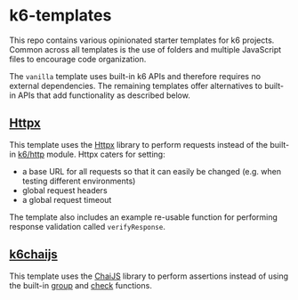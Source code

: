 # k6-templates
 
This repo contains various opinionated starter templates for k6 projects. Common across all templates is the use of folders and multiple JavaScript files to encourage code organization.

The `vanilla` template uses built-in k6 APIs and therefore requires no external dependencies. The remaining templates offer alternatives to built-in APIs that add functionality as described below.

## [Httpx](httpx/README.md)

This template uses the [Httpx](https://k6.io/docs/javascript-api/jslib/httpx/) library to perform requests instead of the built-in [k6/http](https://k6.io/docs/javascript-api/k6-http/) module. Httpx caters for setting:
- a base URL for all requests so that it can easily be changed (e.g. when testing different environments)
- global request headers
- a global request timeout

The template also includes an example re-usable function for performing response validation called `verifyResponse`.

## [k6chaijs](k6chaijs/README.md)

This template uses the [ChaiJS](https://www.chaijs.com/) library to perform assertions instead of using the built-in [group](https://k6.io/docs/javascript-api/k6/group-name-fn/) and [check](https://k6.io/docs/javascript-api/k6/check-val-sets-tags/) functions.